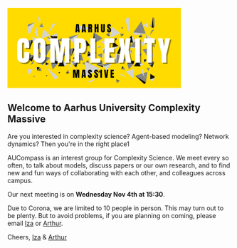 ![image](/images/ACM2.png)

## Welcome to Aarhus University Complexity Massive

Are you interested in complexity science? Agent-based modeling? Network dynamics? Then you're in the right place1

AUCompass is an interest group for Complexity Science. We meet every so often, to talk about models, discuss papers or our own research, and to find new and fun ways of collaborating with each other, and colleagues across campus. 

Our next meeting is on **Wednesday Nov 4th at 15:30**. 

Due to Corona, we are limited to 10 people in person. This may turn out to be plenty. But to avoid problems, if you are planning on coming, please email [Iza](iromanowska@aias.au.dk) or [Arthur](arthur@mgmt.au.dk).

Cheers,
[Iza](https://aias.au.dk/aias-fellows/iza-romanowska/) & [Arthur](https://pure.au.dk/portal/da/persons/hermes-arthur-hjorth(b6da5c3f-dc2f-4376-a964-cec167d512e6).html)

